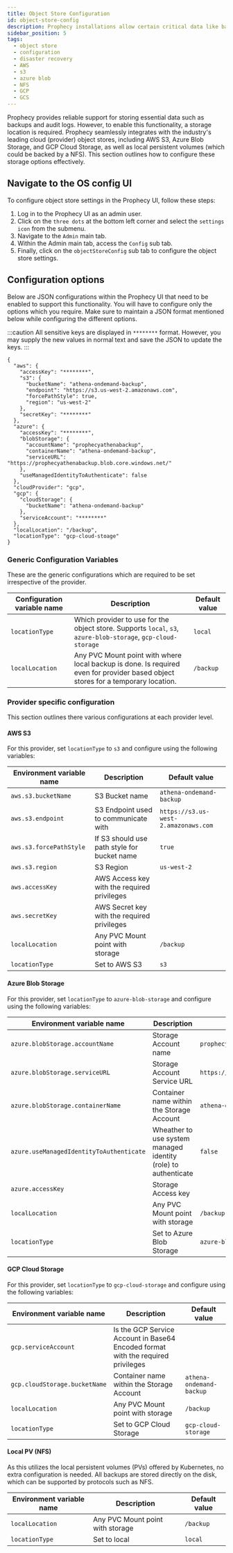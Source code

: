 ```yaml
---
title: Object Store Configuration
id: object-store-config
description: Prophecy installations allow certain critical data like backups and audit logs to synced to object stores like S3, Azure Blob Storage, GCS etc.
sidebar_position: 5
tags:
  - object store
  - configuration
  - disaster recovery
  - AWS
  - s3
  - azure blob
  - NFS
  - GCP
  - GCS
---
```


Prophecy provides reliable support for storing essential data such as backups and audit logs. However, to enable this functionality, a storage location is required. Prophecy seamlessly integrates with the industry's leading cloud (provider) object stores, including AWS S3, Azure Blob Storage, and GCP Cloud Storage, as well as local persistent volumes (which could be backed by a NFS). This section outlines how to configure these storage options effectively.

## Navigate to the OS config UI

To configure object store settings in the Prophecy UI, follow these steps:

1. Log in to the Prophecy UI as an admin user.
1. Click on the `three dots` at the bottom left corner and select the `settings icon` from the submenu.
1. Navigate to the `Admin` main tab.
1. Within the Admin main tab, access the `Config` sub tab.
1. Finally, click on the `objectStoreConfig` sub tab to configure the object store settings.

## Configuration options

Below are JSON configurations within the Prophecy UI that need to be enabled to support this functionality. You will have to configure only the options which you require. Make sure to maintain a JSON format mentioned below while configuring the different options.

:::caution
All sensitive keys are displayed in `********` format. However, you may supply the new values in normal text and save the JSON to update the keys.
:::

```
{
  "aws": {
    "accessKey": "********",
    "s3": {
      "bucketName": "athena-ondemand-backup",
      "endpoint": "https://s3.us-west-2.amazonaws.com",
      "forcePathStyle": true,
      "region": "us-west-2"
    },
    "secretKey": "********"
  },
  "azure": {
    "accessKey": "********",
    "blobStorage": {
      "accountName": "prophecyathenabackup",
      "containerName": "athena-ondemand-backup",
      "serviceURL": "https://prophecyathenabackup.blob.core.windows.net/"
    },
    "useManagedIdentityToAuthenticate": false
  },
  "cloudProvider": "gcp",
  "gcp": {
    "cloudStorage": {
      "bucketName": "athena-ondemand-backup"
    },
    "serviceAccount": "********"
  },
  "localLocation": "/backup",
  "locationType": "gcp-cloud-stoage"
}
```

### Generic Configuration Variables

These are the generic configurations which are required to be set irrespective of the provider.

| Configuration variable name | Description                                                                                                                      | Default value |
| --------------------------- | -------------------------------------------------------------------------------------------------------------------------------- | ------------- |
| `locationType`              | Which provider to use for the object store. Supports `local`, `s3`, `azure-blob-storage`, `gcp-cloud-storage`                    | `local`       |
| `localLocation`             | Any PVC Mount point with where local backup is done. Is required even for provider based object stores for a temporary location. | `/backup`     |

### Provider specific configuration

This section outlines there various configurations at each provider level.

#### AWS S3

For this provider, set `locationType` to `s3` and configure using the following variables:

| Environment variable name | Description                                 | Default value                        |
| ------------------------- | ------------------------------------------- | ------------------------------------ |
| `aws.s3.bucketName`       | S3 Bucket name                              | `athena-ondemand-backup`             |
| `aws.s3.endpoint`         | S3 Endpoint used to communicate with        | `https://s3.us-west-2.amazonaws.com` |
| `aws.s3.forcePathStyle`   | If S3 should use path style for bucket name | `true`                               |
| `aws.s3.region`           | S3 Region                                   | `us-west-2`                          |
| `aws.accessKey`           | AWS Access key with the required privileges |                                      |
| `aws.secretKey`           | AWS Secret key with the required privileges |                                      |
| `localLocation`           | Any PVC Mount point with storage            | `/backup`                            |
| `locationType`            | Set to AWS S3                               | `s3`                                 |

#### Azure Blob Storage

For this provider, set `locationType` to `azure-blob-storage` and configure using the following variables:

| Environment variable name                | Description                                                    | Default value                                         |
| ---------------------------------------- | -------------------------------------------------------------- | ----------------------------------------------------- |
| `azure.blobStorage.accountName`          | Storage Account name                                           | `prophecyathenabackup`                                |
| `azure.blobStorage.serviceURL`           | Storage Account Service URL                                    | `https://prophecyathenabackup.blob.core.windows.net/` |
| `azure.blobStorage.containerName`        | Container name within the Storage Account                      | `athena-ondemand-backup`                              |
| `azure.useManagedIdentityToAuthenticate` | Wheather to use system managed identity (role) to authenticate | `false`                                               |
| `azure.accessKey`                        | Storage Access key                                             |                                                       |
| `localLocation`                          | Any PVC Mount point with storage                               | `/backup`                                             |
| `locationType`                           | Set to Azure Blob Storage                                      | `azure-blob-storage`                                  |

#### GCP Cloud Storage

For this provider, set `locationType` to `gcp-cloud-storage` and configure using the following variables:

| Environment variable name     | Description                                                                      | Default value            |
| ----------------------------- | -------------------------------------------------------------------------------- | ------------------------ |
| `gcp.serviceAccount`          | Is the GCP Service Account in Base64 Encoded format with the required privileges |                          |
| `gcp.cloudStorage.bucketName` | Container name within the Storage Account                                        | `athena-ondemand-backup` |
| `localLocation`               | Any PVC Mount point with storage                                                 | `/backup`                |
| `locationType`                | Set to GCP Cloud Storage                                                         | `gcp-cloud-storage`      |

#### Local PV (NFS)

As this utilizes the local persistent volumes (PVs) offered by Kubernetes, no extra configuration is needed. All backups are stored directly on the disk, which can be supported by protocols such as NFS.

| Environment variable name | Description                      | Default value |
| ------------------------- | -------------------------------- | ------------- |
| `localLocation`           | Any PVC Mount point with storage | `/backup`     |
| `locationType`            | Set to local                     | `local`       |
